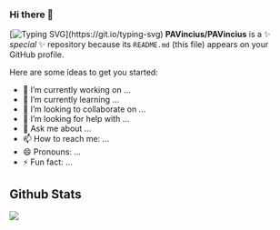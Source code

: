 ### Hi there 👋

[![Typing SVG](https://readme-typing-svg.herokuapp.com?width=600&height=60&lines=What's+up+guys!+Welcome+to+my+repo%2C+hope+you+enjoy+it!)](https://git.io/typing-svg)
**PAVincius/PAVincius** is a ✨ _special_ ✨ repository because its `README.md` (this file) appears on your GitHub profile.

Here are some ideas to get you started:

- 🔭 I’m currently working on ...
- 🌱 I’m currently learning ...
- 👯 I’m looking to collaborate on ...
- 🤔 I’m looking for help with ...
- 💬 Ask me about ...
- 📫 How to reach me: ...
- 😄 Pronouns: ...
- ⚡ Fun fact: ...


## Github Stats  
<div align="left"><img src="https://github-readme-stats.vercel.app/api?username=PAVincius&show_icons=true&count_private=true&hide_border=true" align="center" /></div
